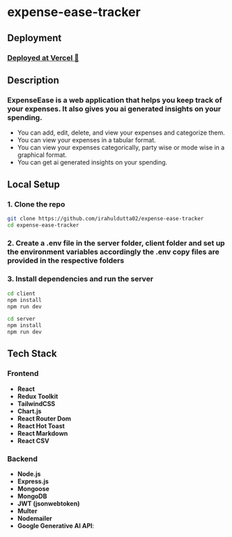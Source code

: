 # expense-ease-tracker

## Deployment

### [Deployed at Vercel 🔗](https://expense-ease-tracker.vercel.app/)

## Description

### ExpenseEase is a web application that helps you keep track of your expenses. It also gives you ai generated insights on your spending.

- You can add, edit, delete, and view your expenses and categorize them.
- You can view your expenses in a tabular format.
- You can view your expenses categorically, party wise or mode wise in a graphical format.
- You can get ai generated insights on your spending.

## Local Setup

### 1. Clone the repo

```bash
git clone https://github.com/irahuldutta02/expense-ease-tracker
cd expense-ease-tracker
```

### 2. Create a .env file in the server folder, client folder and set up the environment variables accordingly the .env copy files are provided in the respective folders

### 3. Install dependencies and run the server

```bash
cd client
npm install
npm run dev
```

```bash
cd server
npm install
npm run dev
```

## Tech Stack

### Frontend

- **React**
- **Redux Toolkit**
- **TailwindCSS**
- **Chart.js**
- **React Router Dom**
- **React Hot Toast**
- **React Markdown**
- **React CSV**

### Backend

- **Node.js**
- **Express.js**
- **Mongoose**
- **MongoDB**
- **JWT (jsonwebtoken)**
- **Multer**
- **Nodemailer**
- **Google Generative AI API**:
